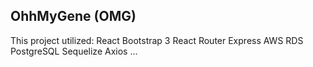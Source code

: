 ## OhhMyGene (OMG)
This project utilized:
React
Bootstrap 3
React Router
Express
AWS RDS PostgreSQL
Sequelize
Axios
...